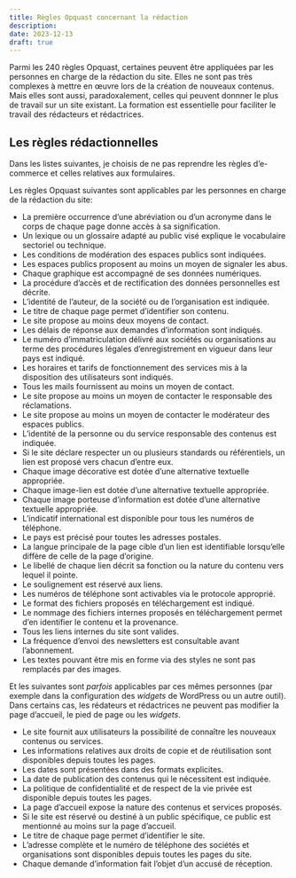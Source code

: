 ```yaml
---
title: Règles Opquast concernant la rédaction
description: 
date: 2023-12-13
draft: true
---
```


Parmi les 240 règles Opquast, certaines peuvent être appliquées par les personnes en charge de la rédaction du site. Elles ne sont pas très complexes à mettre en œuvre lors de la création de nouveaux contenus. Mais elles sont aussi, paradoxalement, celles qui peuvent donnner le plus de travail sur un site existant. La formation est essentielle pour faciliter le travail des rédacteurs et rédactrices.

## Les règles rédactionnelles

Dans les listes suivantes, je choisis de ne pas reprendre les règles d’e-commerce et celles relatives aux formulaires.

Les règles Opquast suivantes sont applicables par les personnes en charge de la rédaction du site:

- La première occurrence d’une abréviation ou d’un acronyme dans le corps de chaque page donne accès à sa signification.
- Un lexique ou un glossaire adapté au public visé explique le vocabulaire sectoriel ou technique.
- Les conditions de modération des espaces publics sont indiquées.
- Les espaces publics proposent au moins un moyen de signaler les abus.
- Chaque graphique est accompagné de ses données numériques.
- La procédure d’accès et de rectification des données personnelles est décrite.
- L’identité de l’auteur, de la société ou de l’organisation est indiquée.
- Le titre de chaque page permet d’identifier son contenu.
- Le site propose au moins deux moyens de contact.
- Les délais de réponse aux demandes d’information sont indiqués.
- Le numéro d’immatriculation délivré aux sociétés ou organisations au terme des procédures légales d’enregistrement en vigueur dans leur pays est indiqué.
- Les horaires et tarifs de fonctionnement des services mis à la disposition des utilisateurs sont indiqués.
- Tous les mails fournissent au moins un moyen de contact.
- Le site propose au moins un moyen de contacter le responsable des réclamations.
- Le site propose au moins un moyen de contacter le modérateur des espaces publics.
- L’identité de la personne ou du service responsable des contenus est indiquée.
- Si le site déclare respecter un ou plusieurs standards ou référentiels, un lien est proposé vers chacun d’entre eux.
- Chaque image décorative est dotée d’une alternative textuelle appropriée.
- Chaque image-lien est dotée d’une alternative textuelle appropriée.
- Chaque image porteuse d’information est dotée d’une alternative textuelle appropriée.
- L’indicatif international est disponible pour tous les numéros de téléphone.
- Le pays est précisé pour toutes les adresses postales.
- La langue principale de la page cible d’un lien est identifiable lorsqu’elle diffère de celle de la page d’origine.
- Le libellé de chaque lien décrit sa fonction ou la nature du contenu vers lequel il pointe.
- Le soulignement est réservé aux liens.
- Les numéros de téléphone sont activables via le protocole approprié.
- Le format des fichiers proposés en téléchargement est indiqué.
- Le nommage des fichiers internes proposés en téléchargement permet d’en identifier le contenu et la provenance.
- Tous les liens internes du site sont valides.
- La fréquence d’envoi des newsletters est consultable avant l’abonnement.
- Les textes pouvant être mis en forme via des styles ne sont pas remplacés par des images.

Et les suivantes sont *parfois* applicables par ces mêmes personnes (par exemple dans la configuration des *widgets* de WordPress ou un autre outil). Dans certains cas, les rédateurs et rédactrices ne peuvent pas modifier la page d’accueil, le pied de page ou les *widgets*.

- Le site fournit aux utilisateurs la possibilité de connaître les nouveaux contenus ou services.
- Les informations relatives aux droits de copie et de réutilisation sont disponibles depuis toutes les pages.
- Les dates sont présentées dans des formats explicites.
- La date de publication des contenus qui le nécessitent est indiquée.
- La politique de confidentialité et de respect de la vie privée est disponible depuis toutes les pages.
- La page d’accueil expose la nature des contenus et services proposés.
- Si le site est réservé ou destiné à un public spécifique, ce public est mentionné au moins sur la page d’accueil.
- Le titre de chaque page permet d’identifier le site.
- L’adresse complète et le numéro de téléphone des sociétés et organisations sont disponibles depuis toutes les pages du site.
- Chaque demande d’information fait l’objet d’un accusé de réception.
